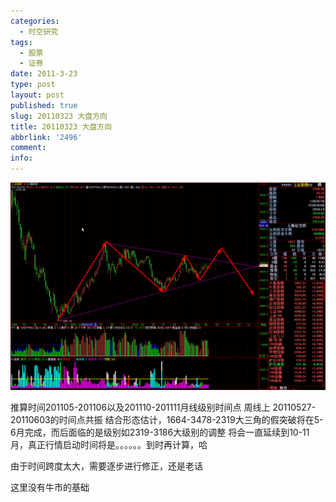 ```yaml
---
categories:
  - 时空研究
tags:
  - 股票
  - 证券
date: 2011-3-23
type: post
layout: post
published: true
slug: 20110323 大盘方向
title: 20110323 大盘方向
abbrlink: '2496'
comment:
info:
---
```


![20110323-0](/images/20110323-0.gif)

推算时间201105-201106以及201110-201111月线级别时间点
周线上 20110527-20110603的时间点共振
结合形态估计，1664-3478-2319大三角的假突破将在5-6月完成，而后面临的是级别如2319-3186大级别的调整
将会一直延续到10-11月，真正行情启动时间将是。。。。。。到时再计算，哈

由于时间跨度太大，需要逐步进行修正，还是老话

这里没有牛市的基础